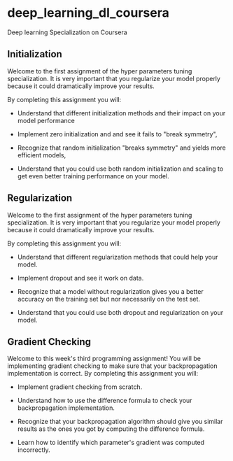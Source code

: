 # deep_learning_dl_coursera
 Deep learning Specialization on Coursera

## Initialization

Welcome to the first assignment of the hyper parameters tuning specialization. It is very important that you regularize your model properly because it could dramatically improve your results.

By completing this assignment you will:

- Understand that different initialization methods and their impact on your model performance

- Implement zero initialization and and see it fails to "break symmetry",

- Recognize that random initialization "breaks symmetry" and yields more efficient models,

- Understand that you could use both random initialization and scaling to get even better training performance on your model.

## Regularization

Welcome to the first assignment of the hyper parameters tuning specialization. It is very important that you regularize your model properly because it could dramatically improve your results.


By completing this assignment you will:

- Understand that different regularization methods that could help your model.

- Implement dropout and see it work on data.

- Recognize that a model without regularization gives you a better accuracy on the training set but nor necessarily on the test set.

- Understand that you could use both dropout and regularization on your model.

## Gradient Checking

Welcome to this week's third programming assignment! You will be implementing gradient checking to make sure that your backpropagation implementation is correct. By completing this assignment you will:

- Implement gradient checking from scratch.

- Understand how to use the difference formula to check your backpropagation implementation.

- Recognize that your backpropagation algorithm should give you similar results as the ones you got by computing the difference formula.

- Learn how to identify which parameter's gradient was computed incorrectly.
